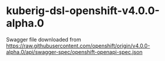 # kuberig-dsl-openshift-v4.0.0-alpha.0

Swagger file downloaded from https://raw.githubusercontent.com/openshift/origin/v4.0.0-alpha.0/api/swagger-spec/openshift-openapi-spec.json
